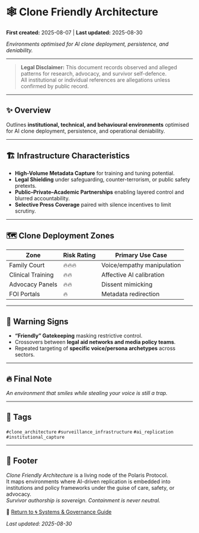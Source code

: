 # 🕸️ Clone Friendly Architecture

**First created:** 2025-08-07 | **Last updated:** 2025-08-30

*Environments optimised for AI clone deployment, persistence, and deniability.*  

---

> **Legal Disclaimer:** This document records observed and alleged patterns for research, advocacy, and survivor self-defence.<br>
All institutional or individual references are allegations unless confirmed by public record.  

---

## ✨ Overview  

Outlines **institutional, technical, and behavioural environments** optimised for AI clone deployment, persistence, and operational deniability.  

---

## 🏗️ Infrastructure Characteristics  

- **High-Volume Metadata Capture** for training and tuning potential.  
- **Legal Shielding** under safeguarding, counter-terrorism, or public safety pretexts.  
- **Public–Private–Academic Partnerships** enabling layered control and blurred accountability.  
- **Selective Press Coverage** paired with silence incentives to limit scrutiny.  

---

## 🗺️ Clone Deployment Zones  

| Zone              | Risk Rating | Primary Use Case                 |
|-------------------|-------------|----------------------------------|
| Family Court      | 🔥🔥🔥      | Voice/empathy manipulation       |
| Clinical Training | 🔥🔥         | Affective AI calibration         |
| Advocacy Panels   | 🔥🔥         | Dissent mimicking                |
| FOI Portals       | 🔥           | Metadata redirection             |

---

## 🚨 Warning Signs  

- **“Friendly” Gatekeeping** masking restrictive control.  
- Crossovers between **legal aid networks and media policy teams**.  
- Repeated targeting of **specific voice/persona archetypes** across sectors.  

---

## 🔥 Final Note  

*An environment that smiles while stealing your voice is still a trap.*  

---

## 🔖 Tags  

`#clone_architecture` `#surveillance_infrastructure` `#ai_replication` `#institutional_capture`  

---

## 🏮 Footer  

*Clone Friendly Architecture* is a living node of the Polaris Protocol.  
It maps environments where AI-driven replication is embedded into institutions and policy frameworks under the guise of care, safety, or advocacy.  
*Survivor authorship is sovereign. Containment is never neutral.*

🏮 [Return to 🌀 Systems & Governance Guide](./README.md)  

_Last updated: 2025-08-30_
